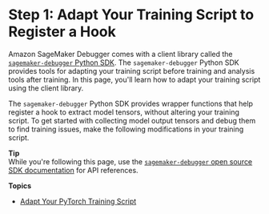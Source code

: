 # Step 1: Adapt Your Training Script to Register a Hook<a name="debugger-modify-script"></a>

Amazon SageMaker Debugger comes with a client library called the [`sagemaker-debugger` Python SDK](https://sagemaker-debugger.readthedocs.io/en/website)\. The `sagemaker-debugger` Python SDK provides tools for adapting your training script before training and analysis tools after training\. In this page, you'll learn how to adapt your training script using the client library\. 

The `sagemaker-debugger` Python SDK provides wrapper functions that help register a hook to extract model tensors, without altering your training script\. To get started with collecting model output tensors and debug them to find training issues, make the following modifications in your training script\.

**Tip**  
While you're following this page, use the [`sagemaker-debugger` open source SDK documentation](https://sagemaker-debugger.readthedocs.io/en/website/index.html) for API references\.

**Topics**
+ [Adapt Your PyTorch Training Script](debugger-modify-script-pytorch.md)
